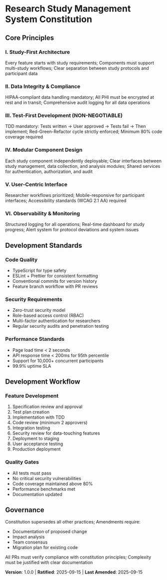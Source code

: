 # Research Study Management System Constitution

## Core Principles

### I. Study-First Architecture
Every feature starts with study requirements; Components must support multi-study workflows; Clear separation between study protocols and participant data

### II. Data Integrity & Compliance
HIPAA-compliant data handling mandatory; All PHI must be encrypted at rest and in transit; Comprehensive audit logging for all data operations

### III. Test-First Development (NON-NEGOTIABLE)
TDD mandatory: Tests written → User approved → Tests fail → Then implement; Red-Green-Refactor cycle strictly enforced; Minimum 80% code coverage required

### IV. Modular Component Design
Each study component independently deployable; Clear interfaces between study management, data collection, and analysis modules; Shared services for authentication, authorization, and audit

### V. User-Centric Interface
Researcher workflows prioritized; Mobile-responsive for participant interfaces; Accessibility standards (WCAG 2.1 AA) required

### VI. Observability & Monitoring
Structured logging for all operations; Real-time dashboard for study progress; Alert system for protocol deviations and system issues

## Development Standards

### Code Quality
- TypeScript for type safety
- ESLint + Prettier for consistent formatting
- Conventional commits for version history
- Feature branch workflow with PR reviews

### Security Requirements
- Zero-trust security model
- Role-based access control (RBAC)
- Multi-factor authentication for researchers
- Regular security audits and penetration testing

### Performance Standards
- Page load time < 2 seconds
- API response time < 200ms for 95th percentile
- Support for 10,000+ concurrent participants
- 99.9% uptime SLA

## Development Workflow

### Feature Development
1. Specification review and approval
2. Test plan creation
3. Implementation with TDD
4. Code review (minimum 2 approvers)
5. Integration testing
6. Security review for data-touching features
7. Deployment to staging
8. User acceptance testing
9. Production deployment

### Quality Gates
- All tests must pass
- No critical security vulnerabilities
- Code coverage maintained above 80%
- Performance benchmarks met
- Documentation updated

## Governance

Constitution supersedes all other practices; Amendments require:
- Documentation of proposed change
- Impact analysis
- Team consensus
- Migration plan for existing code

All PRs must verify compliance with constitution principles; Complexity must be justified with clear documentation

**Version**: 1.0.0 | **Ratified**: 2025-09-15 | **Last Amended**: 2025-09-15